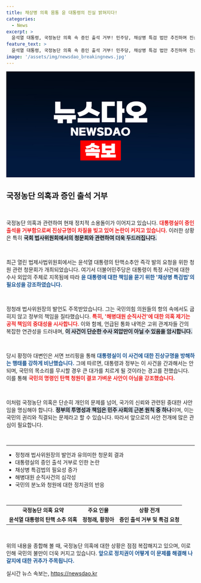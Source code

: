 ```yaml
---
title: 채상병 의혹 몸통 윤 대통령의 진실 밝혀지다!
categories:
  - News
excerpt: >
  윤석열 대통령, 국정농단 의혹 속 증인 출석 거부! 민주당, 채상병 특검 법안 추진하며 진상 규명 압박! 국민의 분노를 무시할 수 있을까?
feature_text: >
  윤석열 대통령, 국정농단 의혹 속 증인 출석 거부! 민주당, 채상병 특검 법안 추진하며 진상 규명 압박! 국민의 분노를 무시할 수 있을까?
image: '/assets/img/newsdao_breakingnews.jpg'
---
```


<p><img src="/assets/img/newsdao_breakingnews.jpg" alt="flaretime 속보" /></p>

<h2 data-ke-size="size26">국정농단 의혹과 증인 출석 거부</h2>

<p data-ke-size="size16">&nbsp;</p>

<p>국정농단 의혹과 관련하여 현재 정치적 소용돌이가 이어지고 있습니다. <b><span style="color: #ee2323;">대통령실이 증인 출석을 거부함으로써 진상규명이 차질을 빚고 있어 논란이 커지고 있습니다.</span></b> 이러한 상황은 특히 <b><span style="background-color: #21538527;">국회 법사위원회에서의 청문회와 관련하여 더욱 두드러집니다.</span></b> </p>

<p data-ke-size="size16">&nbsp;</p>

<p>최근 열린 법제사법위원회에서는 윤석열 대통령의 탄핵소추안 즉각 발의 요청을 위한 청원 관련 청문회가 개최되었습니다. 여기서 더불어민주당은 대통령이 특정 사건에 대한 수사 외압의 주체로 지목됨에 따라 <b><span style="color: #1a5490;">윤 대통령에 대한 책임을 묻기 위한 '채상병 특검법'의 필요성을 강조하였습니다.</span></b> </p>

<p data-ke-size="size16">&nbsp;</p>

<p>정청래 법사위원장의 발언도 주목받았습니다. 그는 국민의힘 의원들의 항의 속에서도 굽히지 않고 정부의 책임을 질타했습니다. <b><span style="color: #ee2323;">특히, '해병대원 순직사건'에 대한 의혹 제기는 공적 책임의 중대성을 시사합니다.</span></b> 이와 함께, 언급된 통화 내역은 고위 관계자들 간의 복잡한 연관성을 드러내며, <b><span style="background-color: #21538527;">이 사건이 단순한 수사 외압만이 아닐 수 있음을 암시합니다.</span></b> </p>

<p data-ke-size="size16">&nbsp;</p>

<p>당시 황정아 대변인은 서면 브리핑을 통해 <b><span style="color: #1a5490;">대통령실이 이 사건에 대한 진상규명을 방해하는 행태를 강하게 비난했습니다.</span></b> 그에 따르면, 대통령과 정부는 이 사건을 간과해서는 안 되며, 국민의 목소리를 무시할 경우 큰 대가를 치르게 될 것이라는 경고를 전했습니다. 이를 통해 <b><span style="color: #ee2323;">국민의 명령인 탄핵 청원이 결코 가벼운 사안이 아님을 강조했습니다.</span></b></p>

<p data-ke-size="size16">&nbsp;</p>

<p>이처럼 국정농단 의혹은 단순히 개인의 문제를 넘어, 국가의 신뢰와 관련된 중대한 사안임을 명심해야 합니다. <b><span style="background-color: #21538527;">정부의 투명성과 책임은 민주 사회의 근본 원칙 중 하나</span></b>이며, 이는 국민의 권리와 직결되는 문제라고 할 수 있습니다. 따라서 앞으로의 사안 전개에 많은 관심이 필요합니다.</p>

<p data-ke-size="size16">&nbsp;</p>

<hr />

<ul>
    <li>정청래 법사위원장의 발언과 유의미한 청문회 결과</li>
    <li>대통령실의 증인 출석 거부로 인한 논란</li>
    <li>채상병 특검법의 필요성 증가</li>
    <li>해병대원 순직사건의 심각성</li>
    <li>국민의 분노와 청원에 대한 정치권의 반응</li>
</ul>

<p data-ke-size="size16">&nbsp;</p>

<table style="width: 100%;">
    <tr>
        <td style="text-align: center; height: 17px;"><b>국정농단 의혹 요약</b></td>
        <td style="text-align: center; height: 17px;"><b>주요 인물</b></td>
        <td style="text-align: center; height: 17px;"><b>상황 전개</b></td>
    </tr>
    <tr>
        <td style="text-align: center; height: 17px;"><b>윤석열 대통령의 탄핵 소추 의혹</b></td>
        <td style="text-align: center; height: 17px;"><b>정청래, 황정아</b></td>
        <td style="text-align: center; height: 17px;"><b>증인 출석 거부 및 특검 요청</b></td>
    </tr>
</table>

<p data-ke-size="size16">&nbsp;</p>

<p>위의 내용을 종합해 볼 때, 국정농단 의혹에 대한 상황은 점점 복잡해지고 있으며, 이로 인해 국민의 불만이 더욱 커지고 있습니다. <b><span style="color: #1a5490;">앞으로 정치권이 어떻게 이 문제를 해결해 나갈지에 대한 귀추가 주목됩니다.</span></b></p>
실시간 뉴스 속보는, <a href="https://newsdao.kr" rel="dofollow">https://newsdao.kr</a>


